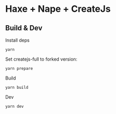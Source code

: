 # Haxe + Nape + CreateJs

## Build & Dev

Install deps

```
yarn
```

Set createjs-full to forked version:

```
yarn prepare
```

Build

```
yarn build
```

Dev

```
yarn dev
```
